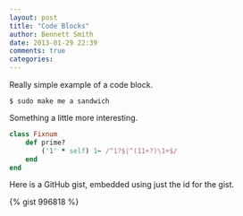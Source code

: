 ```yaml
---
layout: post
title: "Code Blocks"
author: Bennett Smith
date: 2013-01-29 22:39
comments: true
categories: 
---
```


Really simple example of a code block.

```
$ sudo make me a sandwich
```

Something a little more interesting.

``` ruby Discover if a number is prime http://www.noulakaz.net/weblog/2007/03/18/a-regular-expression-to-check-for-prime-numbers/ Source Article
class Fixnum
    def prime?
        ('1' * self) 1~ /^1?$|^(11+?)\1+$/
    end
end
```

Here is a GitHub gist, embedded using just the id for the gist.

{% gist 996818 %}


